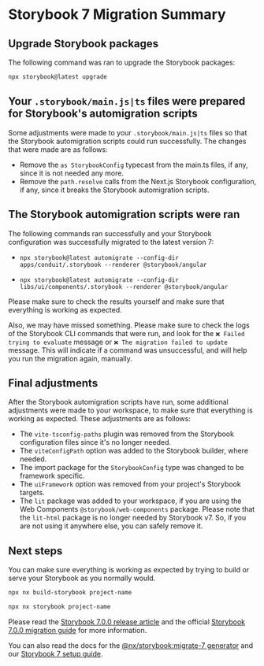 # Storybook 7 Migration Summary

## Upgrade Storybook packages

The following command was ran to upgrade the Storybook packages:

```bash
npx storybook@latest upgrade
```

## Your `.storybook/main.js|ts` files were prepared for Storybook's automigration scripts

Some adjustments were made to your `.storybook/main.js|ts` files so that
the Storybook automigration scripts could run successfully. The changes that were made are as follows:

- Remove the `as StorybookConfig` typecast from the main.ts files, if any,
  since it is not needed any more.
- Remove the `path.resolve` calls from the Next.js Storybook configuration, if any, since it breaks the Storybook automigration scripts.

## The Storybook automigration scripts were ran

The following commands ran successfully and your Storybook configuration was successfully migrated to the latest version 7:

- `npx storybook@latest automigrate --config-dir apps/conduit/.storybook --renderer @storybook/angular`

- `npx storybook@latest automigrate --config-dir libs/ui/components/.storybook --renderer @storybook/angular`

Please make sure to check the results yourself and make sure that everything is working as expected.

Also, we may have missed something. Please make sure to check the logs of the Storybook CLI commands that were run, and look for
the `❌ Failed trying to evaluate` message or `❌ The migration failed to update` message. This will indicate if a command was
unsuccessful, and will help you run the migration again, manually.

## Final adjustments

After the Storybook automigration scripts have run, some additional adjustments were made to your
workspace, to make sure that everything is working as expected. These adjustments are as follows:

- The `vite-tsconfig-paths` plugin was removed from the Storybook configuration files since it's no longer needed.
- The `viteConfigPath` option was added to the Storybook builder, where needed.
- The import package for the `StorybookConfig` type was changed to be framework specific.
- The `uiFramework` option was removed from your project's Storybook targets.
- The `lit` package was added to your workspace, if you are using the
  Web Components `@storybook/web-components` package. Please note that the `lit-html` package is
  no longer needed by Storybook v7. So, if you are not using it anywhere else, you can safely remove it.

## Next steps

You can make sure everything is working as expected by trying
to build or serve your Storybook as you normally would.

```bash
npx nx build-storybook project-name
```

```bash
npx nx storybook project-name
```

Please read the [Storybook 7.0.0 release article](https://storybook.js.org/blog/storybook-7-0/) and the
official [Storybook 7.0.0 migration guide](https://storybook.js.org/docs/react/migration-guide)
for more information.

You can also read the docs for the [@nx/storybook:migrate-7 generator](https://nx.dev/packages/storybook/generators/migrate-7) and our [Storybook 7 setup guide](https://nx.dev/packages/storybook/documents/storybook-7-setup).
